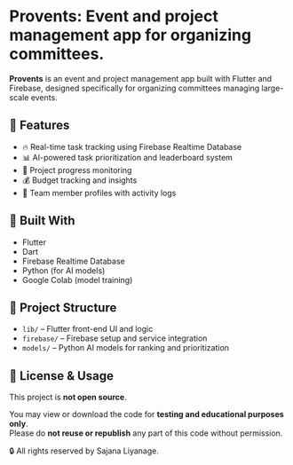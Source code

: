 # Provents: Event and project management app for organizing committees.

**Provents** is an event and project management app built with Flutter and Firebase, designed specifically for organizing committees managing large-scale events.

## 🔧 Features

- 🔥 Real-time task tracking using Firebase Realtime Database
- 📊 AI-powered task prioritization and leaderboard system
- 📅 Project progress monitoring
- 💰 Budget tracking and insights
- 👥 Team member profiles with activity logs

## 📱 Built With

- Flutter
- Dart
- Firebase Realtime Database
- Python (for AI models)
- Google Colab (model training)

## 📂 Project Structure

- `lib/` – Flutter front-end UI and logic
- `firebase/` – Firebase setup and service integration
- `models/` – Python AI models for ranking and prioritization

## 📜 License & Usage

This project is **not open source**.

You may view or download the code for **testing and educational purposes only**.  
Please do **not reuse or republish** any part of this code without permission.

🔒 All rights reserved by Sajana Liyanage.

